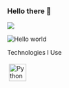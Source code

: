 ### Hello there 👋
<!--
**REM-moe/REM-moe** is a ✨ _special_ ✨ repository because its `README.md` (this file) appears on your GitHub profile.

Here are some ideas to get you started:

- 🔭 I’m currently working on ...
- 🌱 I’m currently learning ...
- 👯 I’m looking to collaborate on ...
- 🤔 I’m looking for help with ...
- 💬 Ask me about ...
- 📫 How to reach me: ...
- 😄 Pronouns: ...
- ⚡ Fun fact: ...
-->
[![](https://img.shields.io/badge/github-blue?style=for-the-badge)](https://github.com/REM-moe)
<div>
  <img src="https://drjplopes.com/media/BlogBanners/Hello-World_Banner.png" alt="Hello world">
</div>
<p>
  Technologies I Use
</p>
<div>
  <img align="left" title="Python" alt="Python" src="https://raw.githubusercontent.com/Thomas-George-T/Thomas-George-T/master/assets/python.svg" width="40"   height="40" style="vertical-align:down; margin:4px"/>
</div>
